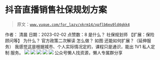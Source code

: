 # 抖音直播销售社保规划方案

> 原文：[`www.yuque.com/for_lazy/xkrm14/xpflb6eu9ld4gkk4`](https://www.yuque.com/for_lazy/xkrm14/xpflb6eu9ld4gkk4)

<ne-p id="u96228855" data-lake-id="u96228855"><ne-text id="u53a355e8">作者： 清晨</ne-text></ne-p> <ne-p id="u38931bfb" data-lake-id="u38931bfb"><ne-text id="ucb38e694">日期：2023-02-02</ne-text></ne-p> <ne-p id="u1e94d9a7" data-lake-id="u1e94d9a7"><ne-text id="u2ab7ef9e">点赞数：</ne-text><ne-text id="ueda94959" ne-bold="true">8</ne-text></ne-p> <ne-hole id="u6b65c373" data-lake-id="u6b65c373"><ne-card data-card-name="hr" data-card-type="block" id="y6t6c" data-event-boundary="card"><ne-p id="u553391c4" data-lake-id="u553391c4"><ne-text id="u26268008">是什么？ 社保规划师 【扩展：保险顾问等】 为什么？ 官方政策二次解读 怎么做？ 如图 还能如何扩展？（延伸服务）</ne-text> <ne-text id="udf323107">我感觉这是根据城市、个人实际情况定的，课程只是通识，能出 1V1 私人定制 服务。</ne-text></ne-p> <ne-p id="u6df4c6a1" data-lake-id="u6df4c6a1"><ne-card data-card-name="image" data-card-type="inline" id="vqptm" data-event-boundary="card">![](img/810c008ef4df3861f1a7caec695b7590.png)</ne-card></ne-p> <ne-p id="ua86fb701" data-lake-id="ua86fb701"><ne-card data-card-name="image" data-card-type="inline" id="Pp3nW" data-event-boundary="card">![](img/e241d6999b20cf737da3632691f7cf35.png)</ne-card></ne-p> <ne-p id="u9f3bfafd" data-lake-id="u9f3bfafd"><ne-card data-card-name="image" data-card-type="inline" id="QC6gb" data-event-boundary="card">![](img/87938297e01ccee022e67f9471de3afc.png)</ne-card></ne-p> <ne-p id="ub9540ce4" data-lake-id="ub9540ce4"><ne-card data-card-name="image" data-card-type="inline" id="z55kJ" data-event-boundary="card">![](img/a803341369664d360a15e94ac2d98a12.png)</ne-card></ne-p> <ne-p id="u2e12ab87" data-lake-id="u2e12ab87"><ne-card data-card-name="image" data-card-type="inline" id="K55lI" data-event-boundary="card">![](img/c5bd6028fe1f161aaf096d5d2927f59f.png)</ne-card></ne-p> <ne-hole id="u28841ab6" data-lake-id="u28841ab6"><ne-card data-card-name="hr" data-card-type="block" id="I4MQ9" data-event-boundary="card"><ne-p id="u0a733cac" data-lake-id="u0a733cac"><ne-text id="u34a5c862">公众号懒人找资源，懒人专属群分享</ne-text></ne-p></ne-card></ne-hole></ne-card></ne-hole>